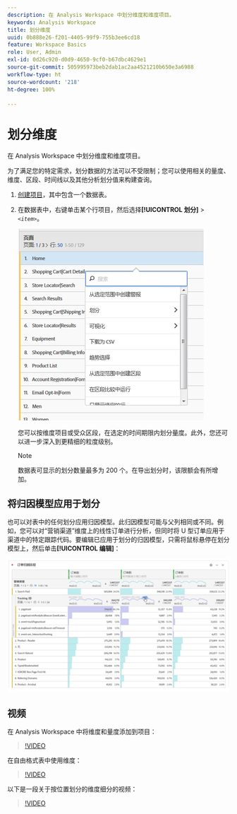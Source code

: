 ```yaml
---
description: 在 Analysis Workspace 中划分维度和维度项目。
keywords: Analysis Workspace
title: 划分维度
uuid: 0b888e26-f201-4405-99f9-755b3ee6cd18
feature: Workspace Basics
role: User, Admin
exl-id: 0d26c920-d0d9-4650-9cf0-b67dbc4629e1
source-git-commit: 505995973beb2dab1ac2aa4521210b650e3a6988
workflow-type: ht
source-wordcount: '218'
ht-degree: 100%

---
```


# 划分维度

在 Analysis Workspace 中划分维度和维度项目。

为了满足您的特定需求，划分数据的方法可以不受限制；您可以使用相关的量度、维度、区段、时间线以及其他分析划分值来构建查询。

1. [创建项目](/help/analyze/analysis-workspace/home.md)，其中包含一个数据表。
1. 在数据表中，右键单击某个行项目，然后选择&#x200B;**[!UICONTROL 划分]** > *`<item>`*。

   ![步骤结果](assets/fa_data_table_actions.png)

   您可以按维度项目或受众区段，在选定的时间期限内划分量度。此外，您还可以进一步深入到更精细的粒度级别。

   >[!NOTE]
   >
   >数据表可显示的划分数量最多为 200 个。在导出划分时，该限额会有所增加。

## 将归因模型应用于划分

也可以对表中的任何划分应用归因模型。此归因模型可能与父列相同或不同。例如，您可以对“营销渠道”维度上的线性订单进行分析，但同时将 U 型订单应用于渠道中的特定跟踪代码。要编辑已应用于划分的归因模型，只需将鼠标悬停在划分模型上，然后单击&#x200B;**[!UICONTROL 编辑]**：

![划分设置](assets/breakdown_settings.png)

## 视频

在 Analysis Workspace 中将维度和量度添加到项目：

>[!VIDEO](https://video.tv.adobe.com/v/30606/?quality=12)

在自由格式表中使用维度：

>[!VIDEO](https://video.tv.adobe.com/v/40179/?quality=12)

以下是一段关于按位置划分的维度细分的视频：

>[!VIDEO](https://video.tv.adobe.com/v/24033/?quality=12)
